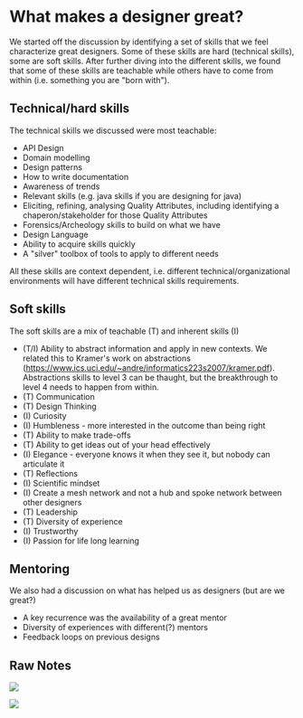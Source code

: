 # What makes a designer great?

We started off the discussion by identifying a set of skills that we feel characterize great designers. Some of these skills are hard (technical skills), some are soft skills. After further diving into the different skills, we found that some of these skills are teachable while others have to come from within (i.e. something you are "born with").

## Technical/hard skills

The technical skills we discussed were most teachable:
* API Design
* Domain modelling
* Design patterns
* How to write documentation
* Awareness of trends
* Relevant skills (e.g. java skills if you are designing for java)
* Eliciting, refining, analysing Quality Attributes, including identifying a chaperon/stakeholder for those Quality Attributes
* Forensics/Archeology skills to build on what we have
* Design Language
* Ability to acquire skills quickly
* A "silver" toolbox of tools to apply to different needs

All these skills are context dependent, i.e. different technical/organizational environments will have different technical skills requirements.

## Soft skills
The soft skills are a mix of teachable (T) and inherent skills (I)

* (T/I) Ability to abstract information and apply in new contexts. We related this to Kramer's work on abstractions (https://www.ics.uci.edu/~andre/informatics223s2007/kramer.pdf). Abstractions skills to level 3 can be thaught, but the breakthrough to level 4 needs to happen from within.
* (T) Communication
* (T) Design Thinking
* (I) Curiosity
* (I) Humbleness - more interested in the outcome than being right
* (T) Ability to make trade-offs
* (T) Ability to get ideas out of your head effectively
* (I) Elegance - everyone knows it when they see it, but nobody can articulate it
* (T) Reflections
* (I) Scientific mindset
* (I) Create a mesh network and not a hub and spoke network between other designers
* (T) Leadership
* (T) Diversity of experience
* (I) Trustworthy
* (I) Passion for life long learning

## Mentoring
We also had a discussion on what has helped us as designers (but are we great?)
* A key recurrence was the availability of a great mentor
* Diversity of experiences with different(?) mentors
* Feedback loops on previous designs

## Raw Notes

![](https://github.com/michaelkeeling/saturn2018-growing-great-software-designers-workshop/blob/master/images/what-makes-a-designer-great-1.jpg)

![](https://github.com/michaelkeeling/saturn2018-growing-great-software-designers-workshop/blob/master/images/what-makes-a-designer-great-2.jpg)
